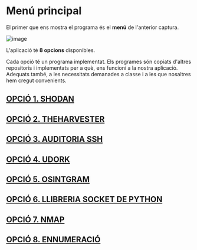 # Menú principal

El primer que ens mostra el programa és el **menú** de l'anterior captura.

![image](https://user-images.githubusercontent.com/80519737/168886136-94428470-35a7-4236-b98d-2fc23bf786df.png)

L'aplicació té **8 opcions** disponibles.

Cada opció té un programa implementat. Els programes són copiats d'altres repositoris i implementats per a què, ens funcioni a la nostra aplicació. Adequats també, a les necessitats demanades a classe i a les que nosaltres hem cregut convenients.

## [OPCIÓ 1. SHODAN](https://2asix-2021-22.github.io/ProjecteJSD/shodan)

## [OPCIÓ 2. THEHARVESTER](https://2asix-2021-22.github.io/ProjecteJSD/theHarvester)

## [OPCIÓ 3. AUDITORIA SSH](https://2asix-2021-22.github.io/ProjecteJSD/auditoriassh)

## [OPCIÓ 4. UDORK](https://2asix-2021-22.github.io/ProjecteJSD/udork)

## [OPCIÓ 5. OSINTGRAM](https://2asix-2021-22.github.io/ProjecteJSD/osintgram)

## [OPCIÓ 6. LLIBRERIA SOCKET DE PYTHON](https://2asix-2021-22.github.io/ProjecteJSD/socket)

## [OPCIÓ 7. NMAP](https://2asix-2021-22.github.io/ProjecteJSD/nmap)

## [OPCIÓ 8. ENNUMERACIÓ](https://2asix-2021-22.github.io/ProjecteJSD/ennumeracio)




